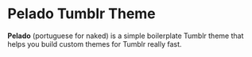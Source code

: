 Pelado Tumblr Theme
===================

**Pelado** (portuguese for naked) is a simple boilerplate Tumblr theme that helps you build custom themes for Tumblr really fast.